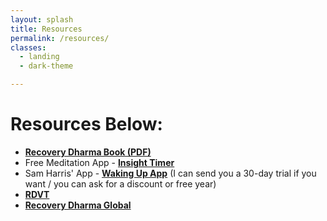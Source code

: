 ```yaml
---
layout: splash
title: Resources
permalink: /resources/
classes:
  - landing
  - dark-theme

---
```


# Resources Below:

- **[Recovery Dharma Book (PDF)](https://drive.google.com/file/d/1Isotp-WlUedFJlKDqjpvO7uKgVsvX3J1/view)**
- Free Meditation App - **[Insight Timer](https://insighttimer.com/)**
- Sam Harris' App - **[Waking Up App](https://www.wakingup.com/)** (I can send you a 30-day trial if you want / you can ask for a discount or free year)
- **[RDVT](https://rdvt.org/)**
- **[Recovery Dharma Global](https://recoverydharma.org/)**